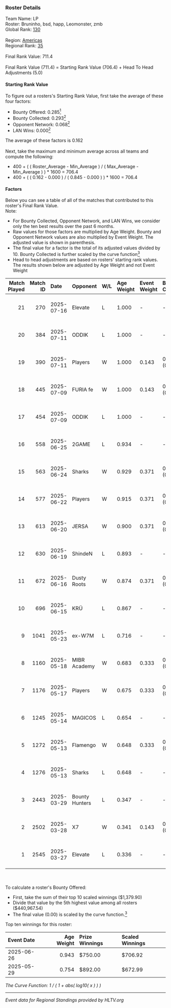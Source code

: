### Roster Details<br />
Team Name: LP<br />
Roster: Bruninho, bsd, happ, Leomonster, zmb<br />
Global Rank: [130](../../standings_global_2025_08_04.md)<br />
<br />
Region: [Americas]( ../../standings_americas_2025_08_04.md)<br />
Regional Rank: [35]( ../../standings_americas_2025_08_04.md)<br />
<br />
Final Rank Value:  711.4<br />
<br />
Final Rank Value (711.4) = Starting Rank Value (706.4) + Head To Head Adjustments (5.0)<br />

#### Starting Rank Value<br />
To figure out a rosters's Starting Rank Value, first take the average of these four factors:<br />
- Bounty Offered: 0.285[<sup>1</sup>](#table2)
- Bounty Collected: 0.293[<sup>2</sup>](#table1)
- Opponent Network: 0.068[<sup>2</sup>](#table1)
- LAN Wins: 0.000[<sup>2</sup>](#table1)

The average of these factors is 0.162<br />
<br />
Next, take the maximum and minimum average across all teams and compute the following:<br />
- 400 + ( ( Roster_Average - Min_Average ) / ( Max_Average - Min_Average ) ) * 1600 = 706.4
- 400 + ( ( 0.162 - 0.000 ) / ( 0.845 - 0.000 ) ) * 1600 = 706.4


#### Factors<br />
Below you can see a table of all of the matches that contributed to this roster's Final Rank Value.<br />
Note:<br />

- For Bounty Collected, Opponent Network, and LAN Wins, we consider only the ten best results over the past 6 months.
- Raw values for those factors are multiplied by Age Weight. Bounty and Opponent Network values are also multiplied by Event Weight. The adjusted value is shown in parenthesis.
- The final value for a factor is the total of its adjusted values divided by 10. Bounty Collected is further scaled by the curve function[<sup>3</sup>](#curveFunction)
- Head to head adjustments are based on rosters' starting rank values. The results shown below are adjusted by Age Weight and not Event Weight
<span id="table1"></span><br />


| Match Played | Match ID | Date       | Opponent       | W/L | Age Weight | Event Weight | Bounty Collected | Opponent Network | LAN Wins  | H2H Adj. | Roster                               |
| -: | -: | :- | :- | :- | :- | :- | :- | :- | :- | -: | :- |
|           21 |      270 | 2025-07-16 | Elevate        | L   | 1.000      | -            | -                | -                | -         |   -21.95 | Bruninho, bsd, happ, Leomonster, zmb |
|           20 |      384 | 2025-07-11 | ODDIK          | L   | 1.000      | -            | -                | -                | -         |    -7.14 | Bruninho, bsd, happ, Leomonster, zmb |
|           19 |      390 | 2025-07-11 | Players        | W   | 1.000      | 0.143        | 0.001 (0.000)    | 0.213 (0.030)    | 0 (0.000) |    11.35 | Bruninho, bsd, happ, Leomonster, zmb |
|           18 |      445 | 2025-07-09 | FURIA fe       | W   | 1.000      | 0.143        | 0.124 (0.018)    | 0.206 (0.029)    | 0 (0.000) |    23.24 | Bruninho, bsd, happ, Leomonster, zmb |
|           17 |      454 | 2025-07-09 | ODDIK          | L   | 1.000      | -            | -                | -                | -         |    -6.66 | Bruninho, bsd, happ, Leomonster, zmb |
|           16 |      558 | 2025-06-25 | 2GAME          | L   | 0.934      | -            | -                | -                | -         |   -10.71 | bsd, happ, Leomonster, realz1n, zmb  |
|           15 |      563 | 2025-06-24 | Sharks         | W   | 0.929      | 0.371        | 0.053 (0.018)    | 0.669 (0.230)    | 0 (0.000) |    22.67 | bsd, happ, Leomonster, realz1n, zmb  |
|           14 |      577 | 2025-06-22 | Players        | W   | 0.915      | 0.371        | 0.001 (0.000)    | 0.213 (0.072)    | 0 (0.000) |    11.55 | bsd, happ, Leomonster, realz1n, zmb  |
|           13 |      613 | 2025-06-20 | JERSA          | W   | 0.900      | 0.371        | 0.005 (0.002)    | 0.134 (0.045)    | 0 (0.000) |    12.28 | bsd, happ, Leomonster, realz1n, zmb  |
|           12 |      630 | 2025-06-19 | ShindeN        | L   | 0.893      | -            | -                | -                | -         |   -14.01 | bsd, happ, Leomonster, realz1n, zmb  |
|           11 |      672 | 2025-06-16 | Dusty Roots    | W   | 0.874      | 0.371        | 0.000 (0.000)    | 0.364 (0.118)    | 0 (0.000) |     8.05 | bsd, fokiu, happ, Leomonster, zmb    |
|           10 |      696 | 2025-06-15 | KRÜ            | L   | 0.867      | -            | -                | -                | -         |   -12.90 | bsd, fokiu, happ, Leomonster, zmb    |
|            9 |     1041 | 2025-05-23 | ex-W7M         | L   | 0.716      | -            | -                | -                | -         |   -11.63 | bsd, happ, Leomonster, realz1n, zmb  |
|            8 |     1160 | 2025-05-18 | MIBR Academy   | W   | 0.683      | 0.333        | 0.001 (0.000)    | 0.084 (0.019)    | 0 (0.000) |     7.93 | bsd, happ, Leomonster, realz1n, zmb  |
|            7 |     1176 | 2025-05-17 | Players        | W   | 0.675      | 0.333        | 0.001 (0.000)    | 0.213 (0.048)    | 0 (0.000) |     8.98 | bsd, happ, Leomonster, realz1n, zmb  |
|            6 |     1245 | 2025-05-14 | MAGICOS        | L   | 0.654      | -            | -                | -                | -         |   -12.55 | bsd, happ, Leomonster, realz1n, zmb  |
|            5 |     1272 | 2025-05-13 | Flamengo       | W   | 0.648      | 0.333        | 0.005 (0.001)    | 0.415 (0.090)    | 0 (0.000) |    12.24 | bsd, happ, Leomonster, realz1n, zmb  |
|            4 |     1276 | 2025-05-13 | Sharks         | L   | 0.648      | -            | -                | -                | -         |    -4.62 | bsd, happ, Leomonster, realz1n, zmb  |
|            3 |     2443 | 2025-03-29 | Bounty Hunters | L   | 0.347      | -            | -                | -                | -         |    -5.07 | bsd, happ, Leomonster, realz1n, zmb  |
|            2 |     2502 | 2025-03-28 | X7             | W   | 0.341      | 0.143        | 0.000 (0.000)    | 0.000 (0.000)    | 0 (0.000) |     1.69 | bsd, happ, Leomonster, realz1n, zmb  |
|            1 |     2545 | 2025-03-27 | Elevate        | L   | 0.336      | -            | -                | -                | -         |    -7.71 | bsd, happ, Leomonster, realz1n, zmb  |

<br />
<span id="table2"></span><br />
To calculate a roster's Bounty Offered:<br />

- First, take the sum of their top 10 scaled winnings ($1,379.90)
- Divide that value by the 5th highest value among all rosters ($440,967.54)
- The final value (0.00) is scaled by the curve function.[<sup>3</sup>](#curveFunction)

Top ten winnings for this roster:<br />

| Event Date | Age Weight | Prize Winnings | Scaled Winnings |
| :- | -: | :- | :- |
| 2025-06-26 |      0.943 | $750.00        | $706.92         |
| 2025-05-29 |      0.754 | $892.00        | $672.99         |


<span id="curveFunction"></span>_The Curve Function: 1 / ( 1 + abs( log10( x ) ) )_<br />

---
_Event data for Regional Standings provided by HLTV.org_<br />
